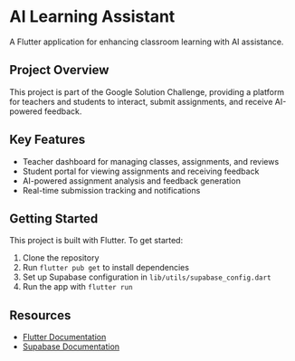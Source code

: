 # AI Learning Assistant

A Flutter application for enhancing classroom learning with AI assistance.

## Project Overview

This project is part of the Google Solution Challenge, providing a platform for teachers and students to interact, submit assignments, and receive AI-powered feedback.

## Key Features

- Teacher dashboard for managing classes, assignments, and reviews
- Student portal for viewing assignments and receiving feedback
- AI-powered assignment analysis and feedback generation
- Real-time submission tracking and notifications

## Getting Started

This project is built with Flutter. To get started:

1. Clone the repository
2. Run `flutter pub get` to install dependencies
3. Set up Supabase configuration in `lib/utils/supabase_config.dart`
4. Run the app with `flutter run`

## Resources

- [Flutter Documentation](https://docs.flutter.dev/)
- [Supabase Documentation](https://supabase.io/docs)
